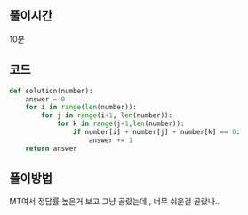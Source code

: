 ## 풀이시간

10분

## 코드

```python
def solution(number):
    answer = 0
    for i in range(len(number)):
        for j in range(i+1, len(number)):
            for k in range(j+1,len(number)):
                if number[i] + number[j] + number[k] == 0:
                    answer += 1
    return answer
```

## 풀이방법

MT여서 정답률 높은거 보고 그냥 골랐는데,, 너무 쉬운걸 골랐나..
